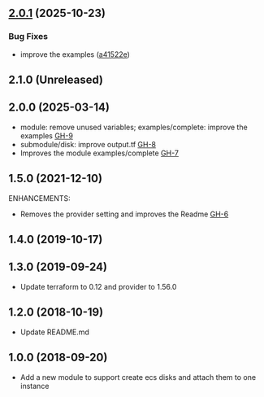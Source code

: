 ## [2.0.1](https://github.com/alibabacloud-automation/terraform-alicloud-disk/compare/v2.0.0...v2.0.1) (2025-10-23)


### Bug Fixes

* improve the examples ([a41522e](https://github.com/alibabacloud-automation/terraform-alicloud-disk/commit/a41522ed1ec9406acb1187172c0eda089e0816aa))

## 2.1.0 (Unreleased)
## 2.0.0 (2025-03-14)

- module: remove unused variables; examples/complete: improve the examples [GH-9](https://github.com/alibabacloud-automation/terraform-alicloud-disk/pull/9)
- submodule/disk: improve output.tf [GH-8](https://github.com/alibabacloud-automation/terraform-alicloud-disk/pull/8)
- Improves the module examples/complete [GH-7](https://github.com/alibabacloud-automation/terraform-alicloud-disk/pull/7)

## 1.5.0 (2021-12-10)

ENHANCEMENTS:

- Removes the provider setting and improves the Readme [GH-6](https://github.com/terraform-alicloud-modules/terraform-alicloud-disk/pull/6)


## 1.4.0 (2019-10-17)
## 1.3.0 (2019-09-24)

- Update terraform to 0.12 and provider to 1.56.0

## 1.2.0 (2018-10-19)

- Update README.md

## 1.0.0 (2018-09-20)

- Add a new module to support create ecs disks and attach them to one instance
